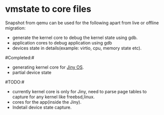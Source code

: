 vmstate to core files
=======
  Snapshot from qemu can be used for the following apart from live or offline migration:

 - generate the  kernel core to debug the kernel state using gdb.
 - application cores  to debug application using gdb
 - devices state in details(example: virtio, cpu, memory state etc).


#Completed:#
 - generating kernel core for [Jiny OS](https://github.com/naredula-jana/Jiny-Kernel).
 - partial device state

#TODO:#
  - currently kernel core is only for Jiny, need to parse page tables to capture for any kernel like freebsd,linux.
  - cores for the app(inside the Jiny).
  - Indetail device state capture.